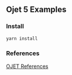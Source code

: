 ## Ojet 5 Examples

### Install
```bash
yarn install
```

### References
[OJET References](https://github.com/anoopmd/training-toc#ojet-references)